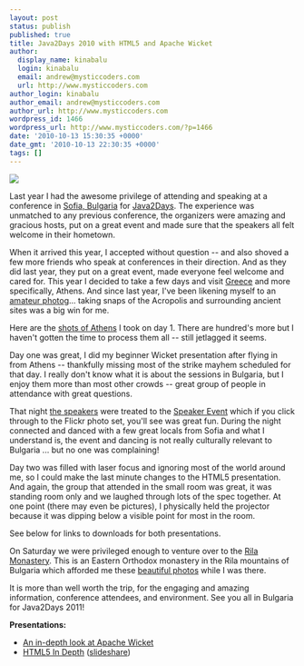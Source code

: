 ```yaml
---
layout: post
status: publish
published: true
title: Java2Days 2010 with HTML5 and Apache Wicket
author:
  display_name: kinabalu
  login: kinabalu
  email: andrew@mysticcoders.com
  url: http://www.mysticcoders.com
author_login: kinabalu
author_email: andrew@mysticcoders.com
author_url: http://www.mysticcoders.com
wordpress_id: 1466
wordpress_url: http://www.mysticcoders.com/?p=1466
date: '2010-10-13 15:30:35 +0000'
date_gmt: '2010-10-13 22:30:35 +0000'
tags: []
---
```

<p><img src="http://www.mysticcoders.com/wp-content/uploads/2010/10/IMG_9014-e1287008742787.jpg" border="0" /></p>
<p>Last year I had the awesome privilege of attending and speaking at a conference in <a href="http://en.wikipedia.org/wiki/Sofia" target="_blank">Sofia, Bulgaria</a> for <a href="http://www.java2days.com" target="_blank">Java2Days</a>.  The experience was unmatched to any previous conference, the organizers were amazing and gracious hosts, put on a great event and made sure that the speakers all felt welcome in their hometown.</p>
<p>When it arrived this year, I accepted without question -- and also shoved a few more friends who speak at conferences in their direction.  And as they did last year, they put on a great event, made everyone feel welcome and cared for.  This year I decided to take a few days and visit <a href="http://en.wikipedia.org/wiki/Greece" target="_blank">Greece</a> and more specifically, Athens.  And since last year, I've been likening myself to an <a href="http://www.flickr.com/photos/kinabalu" target="_blank">amateur photog</a>... taking snaps of the Acropolis and surrounding ancient sites was a big win for me.</p>
<p>Here are the <a href="http://bit.ly/dBi6sL" target="_blank">shots of Athens</a> I took on day 1.  There are hundred's more but I haven't gotten the time to process them all -- still jetlagged it seems.</p>
<p>Day one was great, I did my beginner Wicket presentation after flying in from Athens -- thankfully missing most of the strike mayhem scheduled for that day.  I really don't know what it is about the sessions in Bulgaria, but I enjoy them more than most other crowds -- great group of people in attendance with great questions.</p>
<p>That night <a href="http://bit.ly/bomrIO" target="_blank">the speakers</a> were treated to the <a href="http://bit.ly/9wZhJ9" target="_blank">Speaker Event</a> which if you click through to the Flickr photo set, you'll see was great fun.  During the night connected and danced with a few great locals from Sofia and what I understand is, the event and dancing is not really culturally relevant to Bulgaria ...  but no one was complaining!</p>
<p>Day two was filled with laser focus and ignoring most of the world around me, so I could make the last minute changes to the HTML5 presentation.  And again, the group that attended in the small room was great, it was standing room only and we laughed through lots of the spec together.  At one point (there may even be pictures), I physically held the projector because it was dipping below a visible point for most in the room.</p>
<p>See below for links to downloads for both presentations.</p>
<p>On Saturday we were privileged enough to venture over to the <a href="http://en.wikipedia.org/wiki/Rila_Monastery" target="_blank">Rila Monastery</a>.  This is an Eastern Orthodox monastery in the Rila mountains of Bulgaria which afforded me these <a href="http://bit.ly/8XH2GZ" target="_blank">beautiful photos</a> while I was there.</p>
<p>It is more than well worth the trip, for the engaging and amazing information, conference attendees, and environment.  See you all in Bulgaria for Java2Days 2011!</p>
<p><strong>Presentations:</strong></p>
<ul>
<li><a href="http://mysticweb-bucket.s3.amazonaws.com/presentations/java2days_2010/An%20in%20depth%20look%20at%20Apache%20Wicket%20-%20java2days.pdf">An in-depth look at Apache Wicket</a></li>
<li><a href="http://mysticweb-bucket.s3.amazonaws.com/presentations/java2days_2010/In%20depth%20with%20HTML5%20java2days%202010.pdf">HTML5 In Depth</a> (<a href="http://www.slideshare.net/kinabalu/in-depth-with-html5-java2days-2010" target="_blank">slideshare</a>)</li>
</ul>
